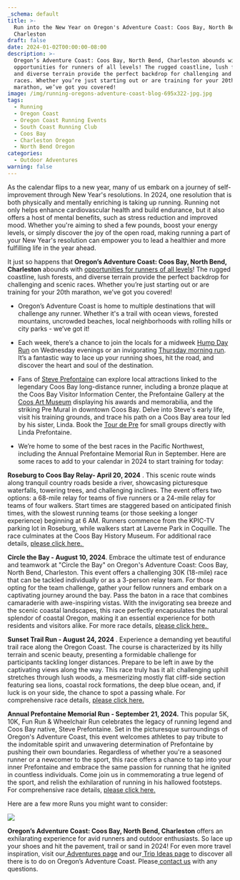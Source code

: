 ```yaml
---
_schema: default
title: >-
  Run into the New Year on Oregon's Adventure Coast: Coos Bay, North Bend,
  Charleston
draft: false
date: 2024-01-02T00:00:00-08:00
description: >-
  Oregon’s Adventure Coast: Coos Bay, North Bend, Charleston abounds with
  opportunities for runners of all levels! The rugged coastline, lush forests,
  and diverse terrain provide the perfect backdrop for challenging and scenic
  races. Whether you’re just starting out or are training for your 20th
  marathon, we’ve got you covered!
image: /img/running-oregons-adventure-coast-blog-695x322-jpg.jpg
tags:
  - Running
  - Oregon Coast
  - Oregon Coast Running Events
  - South Coast Running Club
  - Coos Bay
  - Charleston Oregon
  - North Bend Oregon
categories:
  - Outdoor Adventures
warning: false
---
```

As the calendar flips to a new year, many of us embark on a journey of self-improvement through New Year's resolutions. In 2024, one resolution that is both physically and mentally enriching is taking up running. Running not only helps enhance cardiovascular health and build endurance, but it also offers a host of mental benefits, such as stress reduction and improved mood. Whether you're aiming to shed a few pounds, boost your energy levels, or simply discover the joy of the open road, making running a part of your New Year's resolution can empower you to lead a healthier and more fulfilling life in the year ahead.

It just so happens that **Oregon’s Adventure Coast: Coos Bay, North Bend, Charleston** abounds with [<u>opportunities for runners of all levels</u>](https://www.oregonsadventurecoast.com/running/)! The rugged coastline, lush forests, and diverse terrain provide the perfect backdrop for challenging and scenic races. Whether you’re just starting out or are training for your 20th marathon, we’ve got you covered!&nbsp;

* Oregon’s Adventure Coast is home to multiple destinations that will challenge any runner. Whether it's a trail with ocean views, forested mountains, uncrowded beaches, local neighborhoods with rolling hills or city parks - we’ve got it!&nbsp;

* Each week, there’s a chance to join the locals for a midweek [<u>Hump Day Run</u>](https://southcoastrunningclub.org/wednesday/) on Wednesday evenings or an invigorating [<u>Thursday morning run</u>](https://southcoastrunningclub.org/thursday/). It’s a fantastic way to lace up your running shoes, hit the road, and discover the heart and soul of the destination.

* Fans of [<u>Steve Prefontaine</u>](https://www.oregonsadventurecoast.com/steve-prefontaine-story) can explore local attractions linked to the legendary Coos Bay long-distance runner, including a bronze plaque at the Coos Bay Visitor Information Center, the Prefontaine Gallery at the [<u>Coos Art Museum</u>](https://www.coosart.org/) displaying his awards and memorabilia, and the striking Pre Mural in downtown Coos Bay. Delve into Steve's early life, visit his training grounds, and trace his path on a Coos Bay area tour led by his sister, Linda. Book the [<u>Tour de Pre</u>](https://prefontaineproductions.com/) for small groups directly with Linda Prefontaine.

* We’re home to some of the best races in the Pacific Northwest, including the Annual Prefontaine Memorial Run in September. Here are some races to add to your calendar in 2024 to start training for today:&nbsp;

**Roseburg to Coos Bay Relay- April 20, 2024**&nbsp;. This scenic route winds along tranquil country roads beside a river, showcasing picturesque waterfalls, towering trees, and challenging inclines. The event offers two options: a 68-mile relay for teams of five runners or a 24-mile relay for teams of four walkers. Start times are staggered based on anticipated finish times, with the slowest running teams (or those seeking a longer experience) beginning at 6 AM. Runners commence from the KPIC-TV parking lot in Roseburg, while walkers start at Laverne Park in Coquille. The race culminates at the Coos Bay History Museum. For additional race details, [<u>please click here.&nbsp;</u>](https://southcoastrunningclub.org/roseburg-to-coos-bay-relay/)

**Circle the Bay - August 10, 2024**. Embrace the ultimate test of endurance and teamwork at "Circle the Bay" on Oregon's Adventure Coast: Coos Bay, North Bend, Charleston. This event offers a challenging 30K (18-mile) race that can be tackled individually or as a 3-person relay team. For those opting for the team challenge, gather your fellow runners and embark on a captivating journey around the bay. Pass the baton in a race that combines camaraderie with awe-inspiring vistas. With the invigorating sea breeze and the scenic coastal landscapes, this race perfectly encapsulates the natural splendor of coastal Oregon, making it an essential experience for both residents and visitors alike. For more race details, [<u>please click here.&nbsp;</u>](https://southcoastrunningclub.org/circle-the-bay/)

**Sunset Trail Run - August 24, 2024**&nbsp;​​​​​. Experience a demanding yet beautiful trail race along the Oregon Coast. The course is characterized by its hilly terrain and scenic beauty, presenting a formidable challenge for participants tackling longer distances. Prepare to be left in awe by the captivating views along the way. This race truly has it all: challenging uphill stretches through lush woods, a mesmerizing mostly flat cliff-side section featuring sea lions, coastal rock formations, the deep blue ocean, and, if luck is on your side, the chance to spot a passing whale. For comprehensive race details, [<u>please click here.</u>](https://southcoastrunningclub.org/sunset-bay-trail-runs/)

**Annual Prefontaine Memorial Run - September 21, 2024.**&nbsp;This popular 5K, 10K, Fun Run & Wheelchair Run celebrates the legacy of running legend and Coos Bay native, Steve Prefontaine. Set in the picturesque surroundings of Oregon's Adventure Coast, this event welcomes athletes to pay tribute to the indomitable spirit and unwavering determination of Prefontaine by pushing their own boundaries. Regardless of whether you're a seasoned runner or a newcomer to the sport, this race offers a chance to tap into your inner Prefontaine and embrace the same passion for running that he ignited in countless individuals. Come join us in commemorating a true legend of the sport, and relish the exhilaration of running in his hallowed footsteps. For comprehensive race details, [<u>please click here.</u>](https://prefontainerun.net/race-details/)

Here are a few more Runs you might want to consider:&nbsp;

![](/img/south-coast-running-club-2024.png)

**Oregon’s Adventure Coast: Coos Bay, North Bend, Charleston** offers an exhilarating experience for avid runners and outdoor enthusiasts. So lace up your shoes and hit the pavement, trail or sand in 2024! For even more travel inspiration, visit our[<u> Adventures page</u>](https://www.oregonsadventurecoast.com/adventures) and our[<u> Trip Ideas page</u>](https://www.oregonsadventurecoast.com/tripideas) to discover all there is to do on Oregon’s Adventure Coast. Please[<u> contact us</u>](https://www.oregonsadventurecoast.com/contact/) with any questions.